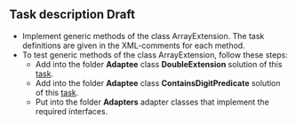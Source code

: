 ## Task description Draft ##

- Implement generic methods of the class ArrayExtension. The task definitions are given in the  XML-comments for each method.
- To test generic methods of the class ArrayExtension, follow these steps:
    - Add into the folder **Adaptee** class **DoubleExtension** solution of this [task](https://autocode.lab.epam.com/course-manager/task/151).
    - Add into the folder **Adaptee** class **ContainsDigitPredicate** solution of this [task](https://autocode.lab.epam.com/course-manager/task/137).
    - Put into the folder **Adapters** adapter classes that implement the required interfaces.
